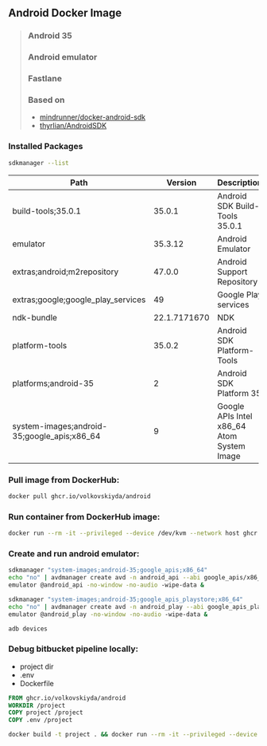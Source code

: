 ## Android Docker Image

> ### Android 35
> ### Android emulator
> ### Fastlane
> ### Based on
> - [mindrunner/docker-android-sdk](https://github.com/mindrunner/docker-android-sdk)
> - [thyrlian/AndroidSDK](https://github.com/thyrlian/AndroidSDK)

### **Installed Packages**
```bash
sdkmanager --list
```

  Path                                        | Version      | Description                                | Location                                   
  -------                                     | -------      | -------                                    | -------                                                        
  build-tools;35.0.1                          | 35.0.1       | Android SDK Build-Tools 35.0.1             | build-tools/35.0.1                         
  emulator                                    | 35.3.12      | Android Emulator                           | emulator                                   
  extras;android;m2repository                 | 47.0.0       | Android Support Repository                 | extras/android/m2repository                
  extras;google;google_play_services          | 49           | Google Play services                       | extras/google/google_play_services         
  ndk-bundle                                  | 22.1.7171670 | NDK                                        | ndk-bundle                                 
  platform-tools                              | 35.0.2       | Android SDK Platform-Tools                 | platform-tools                             
  platforms;android-35                        | 2            | Android SDK Platform 35                    | platforms/android-35                       
  system-images;android-35;google_apis;x86_64 | 9            | Google APIs Intel x86_64 Atom System Image | system-images/android-35/google_apis/x86_64

### **Pull image from DockerHub:**
```bash
docker pull ghcr.io/volkovskiyda/android
```

### **Run container from DockerHub image:**
```bash
docker run --rm -it --privileged --device /dev/kvm --network host ghcr.io/volkovskiyda/android
```

### **Create and run android emulator:**
```bash
sdkmanager "system-images;android-35;google_apis;x86_64"
echo "no" | avdmanager create avd -n android_api --abi google_apis/x86_64 -k "system-images;android-35;google_apis;x86_64"
emulator @android_api -no-window -no-audio ‑wipe-data &

sdkmanager "system-images;android-35;google_apis_playstore;x86_64"
echo "no" | avdmanager create avd -n android_play --abi google_apis_playstore/x86_64 -k "system-images;android-35;google_apis_playstore;x86_64"
emulator @android_play -no-window -no-audio ‑wipe-data &

adb devices
```

### **Debug bitbucket pipeline locally:**
- project dir
- .env
- Dockerfile
```Dockerfile
FROM ghcr.io/volkovskiyda/android
WORKDIR /project
COPY project /project
COPY .env /project
```

```bash
docker build -t project . && docker run --rm -it --privileged --device /dev/kvm --network host --env-file=.env --memory=8g --memory-swap=8g --memory-swappiness=0 --cpus=4 project
```
